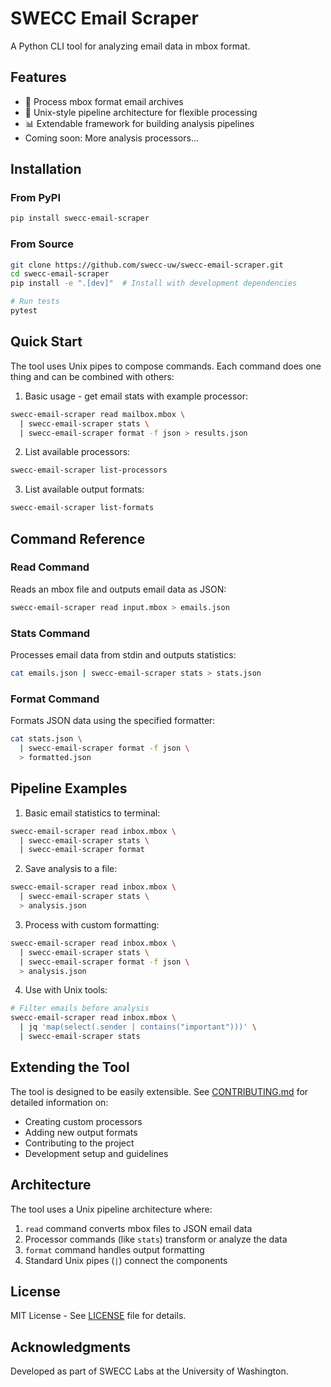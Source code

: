 # SWECC Email Scraper

A Python CLI tool for analyzing email data in mbox format.

## Features

- 📧 Process mbox format email archives
- 🔧 Unix-style pipeline architecture for flexible processing
- 📊 Extendable framework for building analysis pipelines
- Coming soon: More analysis processors...

## Installation

### From PyPI

```bash
pip install swecc-email-scraper
```

### From Source

```bash
git clone https://github.com/swecc-uw/swecc-email-scraper.git
cd swecc-email-scraper
pip install -e ".[dev]"  # Install with development dependencies

# Run tests
pytest
```

## Quick Start

The tool uses Unix pipes to compose commands. Each command does one thing and can be combined with others:

1. Basic usage - get email stats with example processor:
```bash
swecc-email-scraper read mailbox.mbox \
  | swecc-email-scraper stats \
  | swecc-email-scraper format -f json > results.json
```

2. List available processors:
```bash
swecc-email-scraper list-processors
```

3. List available output formats:
```bash
swecc-email-scraper list-formats
```

## Command Reference

### Read Command
Reads an mbox file and outputs email data as JSON:
```bash
swecc-email-scraper read input.mbox > emails.json
```

### Stats Command
Processes email data from stdin and outputs statistics:
```bash
cat emails.json | swecc-email-scraper stats > stats.json
```

### Format Command
Formats JSON data using the specified formatter:
```bash
cat stats.json \
  | swecc-email-scraper format -f json \
  > formatted.json
```

## Pipeline Examples

1. Basic email statistics to terminal:
```bash
swecc-email-scraper read inbox.mbox \
  | swecc-email-scraper stats \
  | swecc-email-scraper format
```

2. Save analysis to a file:
```bash
swecc-email-scraper read inbox.mbox \
  | swecc-email-scraper stats \
  > analysis.json
```

3. Process with custom formatting:
```bash
swecc-email-scraper read inbox.mbox \
  | swecc-email-scraper stats \
  | swecc-email-scraper format -f json \
  > analysis.json
```

4. Use with Unix tools:
```bash
# Filter emails before analysis
swecc-email-scraper read inbox.mbox \
  | jq 'map(select(.sender | contains("important")))' \
  | swecc-email-scraper stats
```

## Extending the Tool

The tool is designed to be easily extensible. See [CONTRIBUTING.md](CONTRIBUTING.md) for detailed information on:

- Creating custom processors
- Adding new output formats
- Contributing to the project
- Development setup and guidelines

## Architecture

The tool uses a Unix pipeline architecture where:

1. `read` command converts mbox files to JSON email data
2. Processor commands (like `stats`) transform or analyze the data
3. `format` command handles output formatting
4. Standard Unix pipes (`|`) connect the components

## License

MIT License - See [LICENSE](LICENSE) file for details.

## Acknowledgments

Developed as part of SWECC Labs at the University of Washington.
